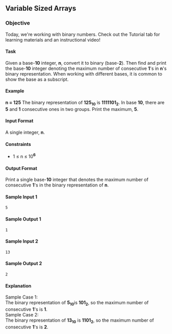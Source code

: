 ## Variable Sized Arrays
### Objective
Today, we're working with binary numbers. Check out the Tutorial tab for learning materials and an instructional video!

#### Task
Given a base-**10** integer, **n**, convert it to binary (base-**2**). Then find and print the base-**10** integer denoting the maximum number of consecutive **1**'s in **n**'s binary representation. When working with different bases, it is common to show the base as a subscript.

#### Example
**n = 125**
The binary representation of **125**<sub>**10**</sub> is **1111101**<sub>**2**</sub>. In base **10**, there are **5** and **1** consecutive ones in two groups. Print the maximum, **5**.

#### Input Format

A single integer, **n**.

#### Constraints
* 1 ≤ n ≤ 10<sup>**6**</sup>
#### Output Format

Print a single base-**10** integer that denotes the maximum number of consecutive **1**'s in the binary representation of **n**.

#### Sample Input 1

	5
#### Sample Output 1

	1
#### Sample Input 2

	13
#### Sample Output 2

	2
#### Explanation

Sample Case 1:<br/>
The binary representation of **5**<sub>**10**</sub>is **101**<sub>**2**</sub>, so the maximum number of consecutive **1**'s is **1**.
<br/>
Sample Case 2:<br/>
The binary representation of **13**<sub>**10**</sub> is **1101**<sub>**2**</sub>, so the maximum number of consecutive **1**'s is **2**.
